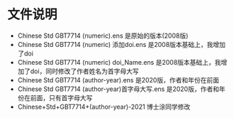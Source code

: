 # 文件说明
- Chinese Std GBT7714 (numeric).ens 是原始的版本(2008版)
- Chinese Std GBT7714 (numeric) 添加doi.ens 是2008版本基础上，我增加了doi
- Chinese Std GBT7714 (numeric) doi_Name.ens 是2008版本基础上，我增加了doi，同时修改了作者姓名为首字母大写
- Chinese Std GBT7714 (author-year).ens 是2020版，作者和年份在前面
- Chinese Std GBT7714 (author-year)首字母大写.ens 是2020版，作者和年份在前面，只有首字母大写 
- Chinese+Std+GBT7714+(author-year)-2021 博士涂同学修改
